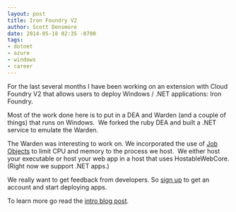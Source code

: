 ```yaml
---
layout: post
title: Iron Foundry V2
author: Scott Densmore
date: 2014-05-18 02:35 -0700
tags:
- dotnet
- azure
- windows
- career
---
```


For the last several months I have been working on an extension with Cloud Foundry V2 that allows users to deploy Windows / .NET applications: Iron Foundry. 

Most of the work done here is to put in a DEA and Warden (and a couple of things) that runs on Windows.  We forked the ruby DEA and built a .NET service to emulate the Warden.

The Warden was interesting to work on. We incorporated the use of [Job Objects](http://msdn.microsoft.com/en-us/library/windows/desktop/ms684161(v=vs.85).aspx) to limit CPU and memory to the process we host.  We either host your executable or host your web app in a host that uses HostableWebCore. (Right now we support .NET apps.) 

We really want to get feedback from developers. So [sign up](http://app.ironfoundry.org/signup) to get an account and start deploying apps.

To learn more go read the [intro blog post](http://www.ironfoundry.org/2014/05/07/ironfoundry-v2-launch/).
